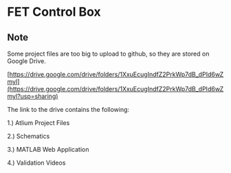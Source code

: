 # FET Control Box

## Note

Some project files are too big to upload to github, so they are stored on Google Drive.

[https://drive.google.com/drive/folders/1XxuEcugIndfZ2PrkWp7dB_dPId6wZmyl](https://drive.google.com/drive/folders/1XxuEcugIndfZ2PrkWp7dB_dPId6wZmyl?usp=sharing)

The link to the drive contains the following:

1.) Atlium Project Files

2.) Schematics

3.) MATLAB Web Application

4.) Validation Videos
